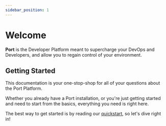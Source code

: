 ```yaml
---
sidebar_position: 1
---
```


# Welcome

**Port** is the Developer Platform meant to supercharge your DevOps and Developers, and allow you to regain control of your environment.

## Getting Started

This documentation is your one-stop-shop for all of your questions about the Port Platform.

Whether you already have a Port installation, or you're just getting started and need to start from the basics, everything you need is right here.

The best way to get started is by reading our [quickstart](quickstart.md), so let's dive right in!


<!-- :::tip
This document focuses on API usage examples and use cases, viewing your populated data is also available in the Ports’s [Dashboard app](https://app.getport.io/) (along with interactive documentation for the different API endpoints)

:::

Or check the **API Documentation** at **[api.getport.io](https://api.getport.io)**

### Ready to get started? Check these resources out

* [Introduction](Docs%205bfab/Introducti%207025e.md)

* [Login](Docs%205bfab/Login%20b2086.md)

* [Declare entities schema (Templates)](Docs%205bfab/Declare%20en%20859f9.md)

* [Create entities (Instances)](Docs%205bfab/Create%20ent%20f8563.md)

* [Full Code Sample](Docs%205bfab/Full%20Code%20%20c9028.md)

* [Service catalog page](Docs%205bfab/Untitled.png)

* [More Examples](Docs%205bfab/More%20Examp%207427b.md) -->
